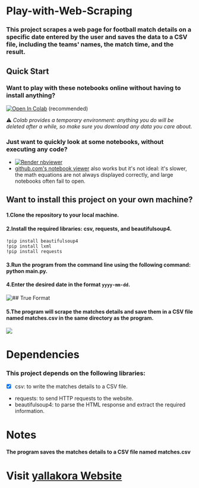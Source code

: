 # Play-with-Web-Scraping
### This project scrapes a web page for football match details on a specific date entered by the user and saves the data to a CSV file, including the teams' names, the match time, and the result.
## Quick Start
### Want to play with these notebooks online without having to install anything?

<a href="https://colab.research.google.com/github/AhmedMahmoud1D/Play-with-Web-Scraping/blob/main/WebScrap.ipynb" target="_parent"><img src="https://colab.research.google.com/assets/colab-badge.svg" alt="Open In Colab"/></a> (recommended)
  
⚠ _Colab provides a temporary environment: anything you do will be deleted after a while, so make sure you download any data you care about._

### Just want to quickly look at some notebooks, without executing any code?

* <a href="https://nbviewer.org/github/AhemdMahmoud/Play-with-web-scraping/blob/main/WebScrap.ipynb"><img src="https://raw.githubusercontent.com/jupyter/design/master/logos/Badges/nbviewer_badge.svg" alt="Render nbviewer" /></a>
* [github.com's notebook viewer](https://github.com/AhemdMahmoud/Play-with-web-scraping/blob/main/WebScrap.ipynb) also works but it's not ideal: it's slower, the math equations are not always displayed correctly, and large notebooks often fail to open.
## Want to install this project on your own machine?
#### 1.Clone the repository to your local machine.
#### 2.Install the required libraries: csv, requests, and beautifulsoup4.
~~~
!pip install beautifulsoup4
!pip install lxml
!pip install requests

~~~





#### 3.Run the program from the command line using the following command: python main.py.
#### 4.Enter the desired date in the format `yyyy-mm-dd`.
![## True Format](https://user-images.githubusercontent.com/118063610/230723845-e1082d34-ed24-4fd5-9093-c86a67c3ce27.png)
#### 5.The program will scrape the matches details and save them in a CSV file named matches.csv in the same directory as the program.
![](https://user-images.githubusercontent.com/118063610/230724139-a9a62309-7399-47a2-a1a8-0b7d55942355.png)
# Dependencies

### This project depends on the following libraries:

- [x] csv: to write the matches details to a CSV file.
- requests: to send HTTP requests to the website.
- beautifulsoup4: to parse the HTML response and extract the required information.
# Notes
#### The program saves the matches details to a CSV file named matches.csv

# Visit  [yallakora Website](https://www.yallakora.com/match-center/%D9%85%D8%B1%D9%83%D8%B2-%D8%A7%D9%84%D9%85%D8%A8%D8%A7%D8%B1%D9%8A%D8%A7%D8%AA?date=6/4/2023#days)
